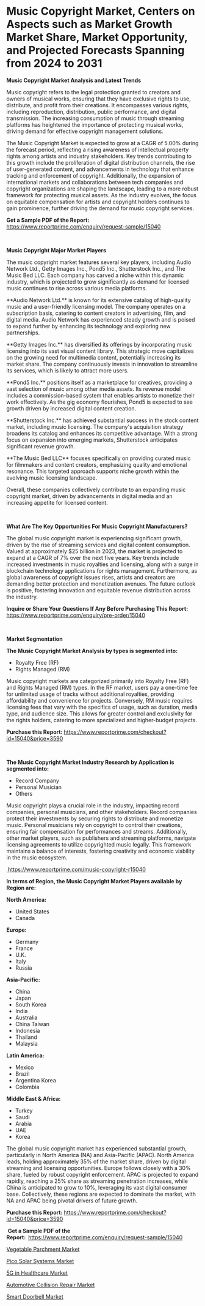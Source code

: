 <p><h1>Music Copyright Market, Centers on Aspects such as Market Growth Market Share, Market Opportunity, and Projected Forecasts Spanning from 2024 to 2031</h1></p><p><strong>Music Copyright Market Analysis and Latest Trends</strong></p>
<p><p>Music copyright refers to the legal protection granted to creators and owners of musical works, ensuring that they have exclusive rights to use, distribute, and profit from their creations. It encompasses various rights, including reproduction, distribution, public performance, and digital transmission. The increasing consumption of music through streaming platforms has heightened the importance of protecting musical works, driving demand for effective copyright management solutions.</p><p>The Music Copyright Market is expected to grow at a CAGR of 5.00% during the forecast period, reflecting a rising awareness of intellectual property rights among artists and industry stakeholders. Key trends contributing to this growth include the proliferation of digital distribution channels, the rise of user-generated content, and advancements in technology that enhance tracking and enforcement of copyright. Additionally, the expansion of international markets and collaborations between tech companies and copyright organizations are shaping the landscape, leading to a more robust framework for protecting musical assets. As the industry evolves, the focus on equitable compensation for artists and copyright holders continues to gain prominence, further driving the demand for music copyright services.</p></p>
<p><strong>Get a Sample PDF of the Report:&nbsp;</strong> <a href="https://www.reportprime.com/enquiry/request-sample/15040?utm_campaign=115&utm_medium=2&utm_source=Github&utm_content=ia&utm_term=25122024&utm_id=music-copyright">https://www.reportprime.com/enquiry/request-sample/15040</a></p>
<p>&nbsp;</p>
<p><strong>Music Copyright Major Market Players</strong></p>
<p><p>The music copyright market features several key players, including Audio Network Ltd., Getty Images Inc., Pond5 Inc., Shutterstock Inc., and The Music Bed LLC. Each company has carved a niche within this dynamic industry, which is projected to grow significantly as demand for licensed music continues to rise across various media platforms.</p><p>**Audio Network Ltd.** is known for its extensive catalog of high-quality music and a user-friendly licensing model. The company operates on a subscription basis, catering to content creators in advertising, film, and digital media. Audio Network has experienced steady growth and is poised to expand further by enhancing its technology and exploring new partnerships.</p><p>**Getty Images Inc.** has diversified its offerings by incorporating music licensing into its vast visual content library. This strategic move capitalizes on the growing need for multimedia content, potentially increasing its market share. The company continuously invests in innovation to streamline its services, which is likely to attract more users.</p><p>**Pond5 Inc.** positions itself as a marketplace for creatives, providing a vast selection of music among other media assets. Its revenue model includes a commission-based system that enables artists to monetize their work effectively. As the gig economy flourishes, Pond5 is expected to see growth driven by increased digital content creation.</p><p>**Shutterstock Inc.** has achieved substantial success in the stock content market, including music licensing. The company's acquisition strategy broadens its catalog and enhances its competitive advantage. With a strong focus on expansion into emerging markets, Shutterstock anticipates significant revenue growth.</p><p>**The Music Bed LLC** focuses specifically on providing curated music for filmmakers and content creators, emphasizing quality and emotional resonance. This targeted approach supports niche growth within the evolving music licensing landscape.</p><p>Overall, these companies collectively contribute to an expanding music copyright market, driven by advancements in digital media and an increasing appetite for licensed content.</p></p>
<p>&nbsp;</p>
<p><strong>What Are The Key Opportunities For Music Copyright Manufacturers?</strong></p>
<p><p>The global music copyright market is experiencing significant growth, driven by the rise of streaming services and digital content consumption. Valued at approximately $25 billion in 2023, the market is projected to expand at a CAGR of 7% over the next five years. Key trends include increased investments in music royalties and licensing, along with a surge in blockchain technology applications for rights management. Furthermore, as global awareness of copyright issues rises, artists and creators are demanding better protection and monetization avenues. The future outlook is positive, fostering innovation and equitable revenue distribution across the industry.</p></p>
<p><strong>Inquire or Share Your Questions If Any Before Purchasing This Report:</strong> <a href="https://www.reportprime.com/enquiry/pre-order/15040?utm_campaign=115&utm_medium=2&utm_source=Github&utm_content=ia&utm_term=25122024&utm_id=music-copyright">https://www.reportprime.com/enquiry/pre-order/15040</a></p>
<p>&nbsp;</p>
<p><strong>Market Segmentation</strong></p>
<p><strong>The Music Copyright Market Analysis by types is segmented into:</strong></p>
<p><ul><li>Royalty Free (RF)</li><li>Rights Managed (RM)</li></ul></p>
<p><p>Music copyright markets are categorized primarily into Royalty Free (RF) and Rights Managed (RM) types. In the RF market, users pay a one-time fee for unlimited usage of tracks without additional royalties, providing affordability and convenience for projects. Conversely, RM music requires licensing fees that vary with the specifics of usage, such as duration, media type, and audience size. This allows for greater control and exclusivity for the rights holders, catering to more specialized and higher-budget projects.</p></p>
<p><strong>Purchase this Report:&nbsp;</strong><a href="https://www.reportprime.com/checkout?id=15040&price=3590&utm_campaign=115&utm_medium=2&utm_source=Github&utm_content=ia&utm_term=25122024&utm_id=music-copyright">https://www.reportprime.com/checkout?id=15040&price=3590</a></p>
<p>&nbsp;</p>
<p><strong>The Music Copyright Market Industry Research by Application is segmented into:</strong></p>
<p><ul><li>Record Company</li><li>Personal Musician</li><li>Others</li></ul></p>
<p><p>Music copyright plays a crucial role in the industry, impacting record companies, personal musicians, and other stakeholders. Record companies protect their investments by securing rights to distribute and monetize music. Personal musicians rely on copyright to control their creations, ensuring fair compensation for performances and streams. Additionally, other market players, such as publishers and streaming platforms, navigate licensing agreements to utilize copyrighted music legally. This framework maintains a balance of interests, fostering creativity and economic viability in the music ecosystem.</p></p>
<p><a href="https://www.reportprime.com/music-copyright-r15040?utm_campaign=115&utm_medium=2&utm_source=Github&utm_content=ia&utm_term=25122024&utm_id=music-copyright">&nbsp;https://www.reportprime.com/music-copyright-r15040</a></p>
<p><strong>In terms of Region, the Music Copyright Market Players available by Region are:</strong></p>
<p>
    <p> <strong> North America: </strong>
        <ul>
            <li>United States</li>
            <li>Canada</li>
        </ul>
        </p> 
    <p> <strong> Europe: </strong>
        <ul>
            <li>Germany</li>
            <li>France</li>
            <li>U.K.</li>
            <li>Italy</li>
            <li>Russia</li>
        </ul>
        </p> 
    <p> <strong> Asia-Pacific: </strong>
        <ul>
            <li>China</li>
            <li>Japan</li>
            <li>South Korea</li>
            <li>India</li>
            <li>Australia</li>
            <li>China Taiwan</li>
            <li>Indonesia</li>
            <li>Thailand</li>
            <li>Malaysia</li>
        </ul>
        </p> 
    <p> <strong> Latin America: </strong>
        <ul>
            <li>Mexico</li>
            <li>Brazil</li>
            <li>Argentina Korea</li>
            <li>Colombia</li>
        </ul>
        </p> 
    <p> <strong> Middle East & Africa: </strong>
        <ul>
            <li>Turkey</li>
            <li>Saudi</li>
            <li>Arabia</li>
            <li>UAE</li>
            <li>Korea</li>
        </ul>
    </p>
    </p>
<p><p>The global music copyright market has experienced substantial growth, particularly in North America (NA) and Asia-Pacific (APAC). North America leads, holding approximately 35% of the market share, driven by digital streaming and licensing opportunities. Europe follows closely with a 30% share, fueled by robust copyright enforcement. APAC is projected to expand rapidly, reaching a 25% share as streaming penetration increases, while China is anticipated to grow to 10%, leveraging its vast digital consumer base. Collectively, these regions are expected to dominate the market, with NA and APAC being pivotal drivers of future growth.</p></p>
<p><strong>Purchase this Report: </strong><a href="https://www.reportprime.com/checkout?id=15040&price=3590&utm_campaign=115&utm_medium=2&utm_source=Github&utm_content=ia&utm_term=25122024&utm_id=music-copyright">https://www.reportprime.com/checkout?id=15040&price=3590</a></p>
<p>&nbsp;<strong>Get a Sample PDF of the Report:&nbsp;&nbsp;</strong><a href="https://www.reportprime.com/enquiry/request-sample/15040?utm_campaign=115&utm_medium=2&utm_source=Github&utm_content=ia&utm_term=25122024&utm_id=music-copyright">https://www.reportprime.com/enquiry/request-sample/15040</a></p>
<p><strong></strong></p>
<p><p><a href="https://www.linkedin.com/pulse/analyzing-hashub-gbd8f?utm_campaign=115&utm_medium=2&utm_source=Github&utm_content=ia&utm_term=25122024&utm_id=music-copyright">Vegetable Parchment Market</a></p><p><a href="https://github.com/JakirUddin651/Market-Research-Report-List-1/blob/main/pico-solar-systems-market.md?utm_campaign=115&utm_medium=2&utm_source=Github&utm_content=ia&utm_term=25122024&utm_id=music-copyright">Pico Solar Systems Market</a></p><p><a href="https://github.com/gerdabatiskzv9/Market-Research-Report-List-1/blob/main/5g-in-healthcare-market.md?utm_campaign=115&utm_medium=2&utm_source=Github&utm_content=ia&utm_term=25122024&utm_id=music-copyright">5G in Healthcare Market</a></p><p><a href="https://www.linkedin.com/pulse/a-mkt-nova-vc8zf?utm_campaign=115&utm_medium=2&utm_source=Github&utm_content=ia&utm_term=25122024&utm_id=music-copyright">Automotive Collision Repair Market</a></p><p><a href="https://www.linkedin.com/pulse/value-segmentation-share-andanalysis-smart-doorbell-market-atfzf?utm_campaign=115&utm_medium=2&utm_source=Github&utm_content=ia&utm_term=25122024&utm_id=music-copyright">Smart Doorbell Market</a></p></p>